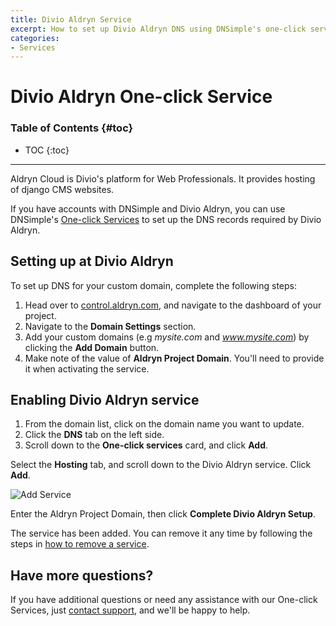 ```yaml
---
title: Divio Aldryn Service
excerpt: How to set up Divio Aldryn DNS using DNSimple's one-click service.
categories:
- Services
---
```


# Divio Aldryn One-click Service

### Table of Contents {#toc}

* TOC
{:toc}

---

Aldryn Cloud is Divio's platform for Web Professionals. It provides hosting of django CMS websites. 

If you have accounts with DNSimple and Divio Aldryn, you can use DNSimple's [One-click Services](/categories/services/) to set up the DNS records required by Divio Aldryn. 

## Setting up at Divio Aldryn

To set up DNS for your custom domain, complete the following steps:

1. Head over to [control.aldryn.com](https://control.aldryn.com), and navigate to the dashboard of your project.
2. Navigate to the **Domain Settings** section.
3. Add your custom domains (e.g *mysite.com* and *www.mysite.com*) by clicking the **Add Domain** button.
4. Make note of the value of **Aldryn Project Domain**. You'll need to provide it when activating the service.


## Enabling Divio Aldryn service

1. From the domain list, click on the domain name you want to update.
2. Click the **DNS** tab on the left side.
3. Scroll down to the **One-click services** card, and click **Add**.

 <!--- needs screenshot -->
 
Select the **Hosting** tab, and scroll down to the Divio Aldryn service. Click **Add**.

![Add Service](/files/services-aldryn.png)

Enter the Aldryn Project Domain, then click **Complete Divio Aldryn Setup**.

The service has been added. You can remove it any time by following the steps in [how to remove a service](/articles/services/#removing-services). 

## Have more questions? 

If you have additional questions or need any assistance with our One-click Services, just [contact support](https://dnsimple.com/feedback), and we'll be happy to help.
